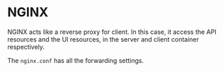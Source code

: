 # NGINX
NGINX acts like a reverse proxy for client. In this case, it access the API resources and the UI resources, in the server and client container respectively.

The `nginx.conf` has all the forwarding settings.
